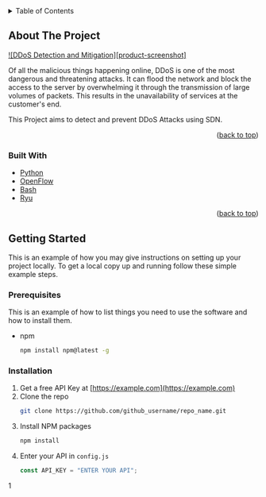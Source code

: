 <div id="top"></div>




<!-- TABLE OF CONTENTS -->
<details>
  <summary>Table of Contents</summary>
  <ol>
    <li>
      <a href="#about-the-project">About The Project</a>
      <ul>
        <li><a href="#built-with">Built With</a></li>
      </ul>
    </li>
    <li>
      <a href="#getting-started">Getting Started</a>
      <ul>
        <li><a href="#prerequisites">Prerequisites</a></li>
        <li><a href="#installation">Installation</a></li>
      </ul>
    </li>
    <li><a href="#contributing">Contributing</a></li>
    <li><a href="#license">License</a></li>
  </ol>
</details>

<!-- ABOUT THE PROJECT -->

## About The Project

[![DDoS Detection and Mitigation][product-screenshot]]()

Of all the malicious things happening online, DDoS is one of the most dangerous and threatening attacks. It can flood the network and block the access to the server by overwhelming it through the transmission of large volumes of packets. This results in the unavailability of services at the customer's end.

This Project aims to detect and prevent DDoS Attacks using SDN.

<p align="right">(<a href="#top">back to top</a>)</p>

### Built With

- [Python](https://python.org/)
- [OpenFlow](https://opennetworking.org/sdn-resources/customer-case-studies/openflow/)
- [Bash](https://www.gnu.org/software/bash/)
- [Ryu](https://ryu-sdn.org)

<p align="right">(<a href="#top">back to top</a>)</p>

<!-- GETTING STARTED -->

## Getting Started

This is an example of how you may give instructions on setting up your project locally.
To get a local copy up and running follow these simple example steps.

### Prerequisites

This is an example of how to list things you need to use the software and how to install them.

- npm
  ```sh
  npm install npm@latest -g
  ```

### Installation

1. Get a free API Key at [https://example.com](https://example.com)
2. Clone the repo
   ```sh
   git clone https://github.com/github_username/repo_name.git
   ```
3. Install NPM packages
   ```sh
   npm install
   ```
4. Enter your API in `config.js`
   ```js
   const API_KEY = "ENTER YOUR API";
   ```


1


